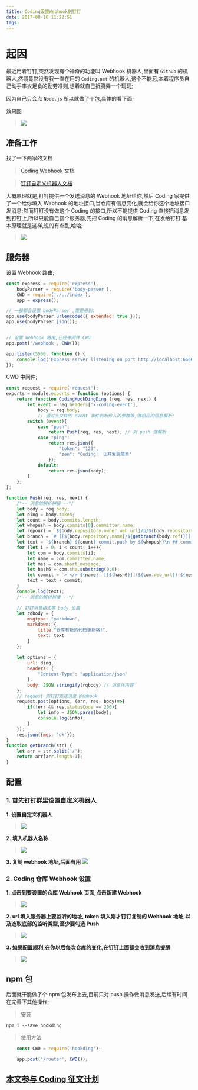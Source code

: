 ```yaml
---
title: Coding设置Webhook到钉钉
date: 2017-08-16 11:22:51
tags:
---
```


# 起因

最近用着钉钉,突然发现有个神奇的功能叫 Webhook 机器人,里面有 `Github` 的机器人,然鹅竟然没有我一直在用的 `Coding.net` 的机器人,这个不能忍,本着程序员自己动手丰衣足食的勤劳准则,想着就自己折腾弄一个玩玩;

因为自己只会点 `Node.js` 所以就做了个包,具体的看下面;

效果图

> ![](https://ws1.sinaimg.cn/large/8bbf0afbly1filid4rbgug21ka0w77hd.gif)

## 准备工作

找了一下两家的文档
>[Coding Webhook 文档](https://open.coding.net/webhooks/)

>[钉钉自定义机器人文档](https://open-doc.dingtalk.com/docs/doc.htm?spm=a219a.7629140.0.0.V8Wb2O&treeId=257&articleId=105735&docType=1)

大概原理就是,钉钉提供一个发送消息的 Webhook 地址给你,然后 Coding 家提供了一个给你填入 Webhook 的地址接口,当仓库有信息变化,就会给你这个地址接口发消息;然而钉钉没有做这个 Coding 的接口,所以不能提供 Coding 直接把消息发到钉钉上,所以只能自己搭个服务器,先把 Coding 的消息解析一下,在发给钉钉.基本原理就是这样,说的有点乱,哈哈;

> ![](https://ws1.sinaimg.cn/large/8bbf0afbly1filia2e2chj21pe15sjz0.jpg)

## 服务器

设置 Webhook 路由;

```js
const express = require('express'),
    bodyParser = require('body-parser'),
    CWD = require('./../index'),
    app = express();

// 一般都会设置 bodyParser ,需要用到; 
app.use(bodyParser.urlencoded({ extended: true }));
app.use(bodyParser.json());


// 设置 Webhook 路由,已经中间件 CWD
app.post('/webhook', CWD());

app.listen(5566, function () {
    console.log('Express server listening on port http://localhost:6666');
});
```
CWD 中间件;

```js
const request = require('request');
exports = module.exports = function (options) {
    return function CodingHookDingDing (req, res, next) {
        let event = req.headers['x-coding-event'],
            body = req.body;
            // 通过头文件的 event 事件判断传入的参数等,做相应的信息解析;
        switch (event){
            case "push":
                return Push(req, res, next); // 对 push 做解析
            case "ping":
                return res.json({
                    "token": "123",
                    "zen": "Coding！ 让开发更简单"
                });
            default:
                return res.json(body);
        }
    };
};

function Push(req, res, next) {
	/*-- 消息的解析拼接 --*/
    let body = req.body;
    let ding = body.token;
    let count = body.commits.length;
    let whopush = body.commits[0].committer.name;
    let repourl = `${body.repository.owner.web_url}/p/${body.repository.name}/git/tree/${getbranch(body.ref)}`;
    let branch = `# [[${body.repository.name}/${getbranch(body.ref)}]](${repourl})`;
    let text = `${branch} ${count} commit,push by ${whopush}\n ## commits:\n`;
    for (let i = 0; i < count; i++){
        let com = body.commits[i];
        let name = com.committer.name;
        let mes = com.short_message;
        let hash6 = com.sha.substring(0,6);
        let commit = `> </> ${name}: [[${hash6}]](${com.web_url})-${mes}\n`;
        text = text + commit;
    }
    console.log(text);
    /*-- 消息的解析拼接 --*/
    
    // 钉钉消息格式等 body 设置 
    let rqbody = {
        msgtype: "markdown",
        markdown: {
            title:"仓库有新的代码更新咯!",
            text: text
        }
    };
    
    let options = {
        url: ding,
        headers: {
            "Content-Type": "application/json"
        },
        body: JSON.stringify(rqbody) // 消息体内容
    };
	// request 向钉钉发送消息 Webhook
    request.post(options, (err, res, body)=>{
        if(!err && res.statusCode == 200){
            let info = JSON.parse(body);
            console.log(info);
        }
    });
    res.json({mes: 'ok'});
}
function getbranch(str) {
    let arr = str.split('/');
    return arr[arr.length-1];
}
```


## 配置
### 1. 首先钉钉群里设置自定义机器人
**1. 设置自定义机器人**
> ![](https://ws1.sinaimg.cn/large/8bbf0afbly1filid4pd50j20mv0n479k.jpg)

**2. 填入机器人名称**
> ![](https://ws1.sinaimg.cn/large/8bbf0afbly1filid4ortwj20ix0ffq46.jpg)

**3. 复制 webhook 地址,后面有用**
![](https://ws1.sinaimg.cn/large/8bbf0afbly1filid4omjxj20iy0ffmyo.jpg)
### 2. Coding 仓库 Webhook 设置
**1. 点击到要设置的仓库 Webhook 页面,点击新建 Webhook**
> ![](https://ws1.sinaimg.cn/large/8bbf0afbly1filid4p9tbj20yf0egq5j.jpg)

**2. url 填入服务器上要监听的地址, token 填入刚才钉钉复制的 Webhook 地址,以及选取底部的监听类型,至少要勾选 Push**
> ![](https://ws1.sinaimg.cn/large/8bbf0afbly1filid4qf5fj21a40qajwl.jpg)

**3. 如果配置顺利,在你以后每次仓库的变化,在钉钉上面都会收到消息提醒**
> ![](https://ws1.sinaimg.cn/large/8bbf0afbly1filid4tw0uj20qo0v4wnh.jpg)

## npm 包
后面就干脆做了个 npm 包发布上去,目前只对 push 操作做消息发送,后续有时间在完善下其他操作;

> 安装

`npm i --save hookding`

> 使用方法

```js
    const CWD = require('hookding');

    app.post('/router', CWD());

```


## [本文参与 Coding 征文计划](https://coding.net/wow/stories/)